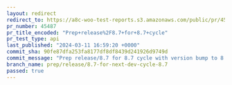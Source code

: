 ```yaml
---
layout: redirect
redirect_to: https://a8c-woo-test-reports.s3.amazonaws.com/public/pr/45487/api/index.html
pr_number: 45487
pr_title_encoded: "Prep+release%2F8.7+for+8.7+cycle"
pr_test_type: api
last_published: "2024-03-11 16:59:20 +0000"
commit_sha: 90fe87dfa253fa8177df8df8439d241926d9749d
commit_message: "Prep release/8.7 for 8.7 cycle with version bump to 8.7.0-rc.2"
branch_name: prep/release/8.7-for-next-dev-cycle-8.7
passed: true
---
```

